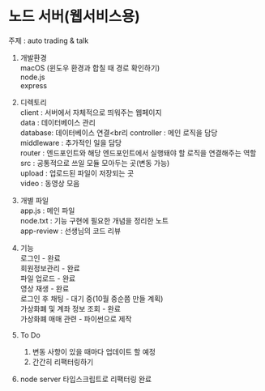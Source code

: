 # 노드 서버(웹서비스용)

주제 : auto trading & talk

1. 개발환경 <br>
   macOS (윈도우 환경과 합칠 때 경로 확인하기)<br>
   node.js<br>
   express<br>

2. 디렉토리<br>
   client : 서버에서 자체적으로 띄워주는 웹페이지<br>
   data : 데이터베이스 관리<br>
   database: 데이터베이스 연결<br리
   controller : 메인 로직을 담당<br>
   middleware : 추가적인 일을 담당<br>
   router : 엔드포인트와 해당 엔드포인트에서 실행돼야 할 로직을 연결해주는 역할<br>
   src : 공통적으로 쓰일 모듈 모아두는 곳(변동 가능)<br>
   upload : 업로드된 파일이 저장되는 곳<br>
   video : 동영상 모음<br>

3. 개별 파일<br>
   app.js : 메인 파일<br>
   node.txt : 기능 구현에 필요한 개념을 정리한 노트<br>
   app-review : 선생님의 코드 리뷰<br>

4. 기능<br>
   로그인 - 완료<br>
   회원정보관리 - 완료<br>
   파일 업로드 - 완료<br>
   영상 재생 - 완료<br>
   로그인 후 채팅 - 대기 중(10월 중순쯤 만들 계획)<br>
   가상화폐 및 계좌 정보 조회 - 완료<br>
   가상화폐 매매 관련 - 파이썬으로 제작
5. To Do<br>

   1. 변동 사항이 있을 때마다 업데이트 할 예정<br>
   2. 간간히 리팩터링하기<br>

6. node server 타입스크립트로 리팩터링 완료
